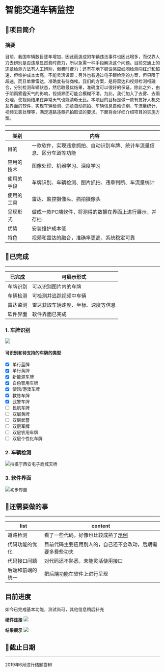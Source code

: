 # 智能交通车辆监控

## 📖项目简介

### 摘要

目前，我国车辆数目逐年增加，因此而造成的车辆违法事件也因此增多，而仅靠人力去辨别是否违章显然费时费力，所以急需一种手段解决这个问题。目前交通上的违章检测方法有人工辨别，但费时费力；还有在地下铺设感应线圈检测闯红灯和超速，但维护成本太高，不能灵活设置；另外也有通过电子眼检测的方案，但只限于超速，而且单靠雷达，准确度有待商榷。我们的方案，是将雷达和视频检测相融合，分别检测车辆状态，然后取最优结果，准确度可以很好的保证。除此之外，由于阴雨雾霾天气的影响，视频界面可能会模糊不清，为此，我们加入了去雾、去雨处理，使视频结果在异常天气也能清晰无比。本项目的目标是做一款有友好人机交互界面的软件，实现车辆检测、违章自动抓拍、车辆信息自动识别，车流量统计、视频去雾处理等，满足道路违章抓拍取证的要求。下面将会详细介绍项目的实施方案。

---
|类别|内容|
|------|------|
|目的|一款软件，实现违章抓拍、自动识别车牌、统计车流量信息、区分车道等功能|
|应用的技术|图像处理、机器学习、深度学习|  
|使用的手段|车牌识别、车辆检测、图片抓拍、违章判断、车流量统计|
|使用的工具|雷达、监控摄像头、抓拍摄像头|
|呈现形式|做成一款PC端软件，将测得的数据在界面上进行展示，并存档|
|优势|安装维护成本低|
|特色|视频和雷达的融合，准确率更高，系统稳定可靠|

## 🍉已完成
---
|已完成|可展示形式|
|-|-|
|车牌识别|可以识别图片内的车牌|
|车辆检测|可检测并追踪视频中车辆|
|雷达监测|雷达获取车辆速度、坐标、速度等信息|
|软件界面|软件界面已完成|

### 1. 车牌识别 

![](http://ww1.sinaimg.cn/large/006YKa8tly1g4lqwky1dsj311y0kgaun.jpg)
#### 可识别和待支持的车牌的类型

- [x] 单行蓝牌
- [x] 单行黄牌
- [x] 新能源车牌
- [x] 白色警用车牌
- [x] 使馆/港澳车牌
- [x] 教练车牌
- [x] 武警车牌
- [ ] 民航车牌
- [ ] 双层黄牌
- [ ] 双层武警
- [ ] 双层军牌
- [ ] 双层农用车牌
- [ ] 双层个性化车牌

### 2. 车辆检测

![拍摄于西安电子商城天桥](http://ww1.sinaimg.cn/large/006YKa8tly1g4kbmr9oklj30gb0fmk2e.jpg)

### 3. 软件界面

![初步界面](http://ww1.sinaimg.cn/large/006YKa8tly1g4kbjt8owwj311y0lckjl.jpg)

## 🐳还需要做的事
---
|list|content|
|-|-|
|道路检测|看了一些代码，好像也比较成熟了[示例](https://github.com/ljgithub669/CarND-Advanced-Lane-Lines)|
|代码功能的优化|目前代码主要应用别人的，自己还不会改动，后期需要多费些功夫|
|代码接口问题|对代码还不熟悉，未能灵活使用接口|
|后端和前端的统一|把后端功能在软件上进行呈现|

## 目前进度

如今已完成基本功能，测试尚可，其他信息稍后补充

**硬件连接**
![](./Res/硬件连接(3).jpg)

**结果展示**
![](http://ww1.sinaimg.cn/large/006YKa8tly1g4kbb8wncag30tn0fjaig.gif)

## 🚀截止日期
---
2019年6月进行结题答辩
